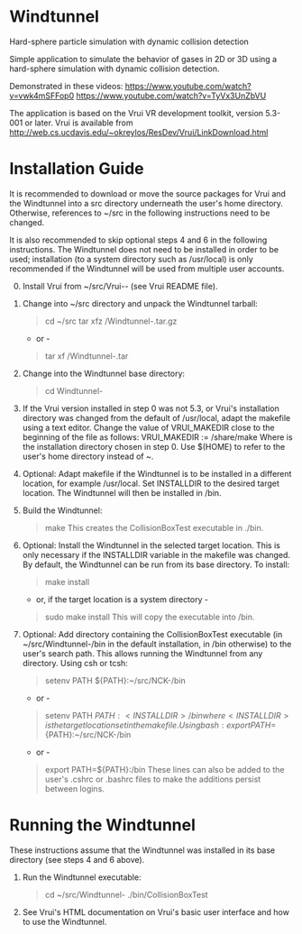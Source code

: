 # Windtunnel
Hard-sphere particle simulation with dynamic collision detection

Simple application to simulate the behavior of gases in 2D or 3D using a hard-sphere simulation with dynamic collision detection.

Demonstrated in these videos:
https://www.youtube.com/watch?v=vwk4mSFFop0
https://www.youtube.com/watch?v=TyVx3UnZbVU

The application is based on the Vrui VR development toolkit, version 5.3-001 or later. Vrui is available from http://web.cs.ucdavis.edu/~okreylos/ResDev/Vrui/LinkDownload.html

Installation Guide
==================

It is recommended to download or move the source packages for Vrui and
the Windtunnel into a src directory underneath the user's home directory.
Otherwise, references to ~/src in the following instructions need to be
changed.

It is also recommended to skip optional steps 4 and 6 in the following
instructions. The Windtunnel does not need to be installed in order to be
used; installation (to a system directory such as /usr/local) is only
recommended if the Windtunnel will be used from multiple user accounts.

0. Install Vrui from ~/src/Vrui-<version>-<build> (see Vrui README file).

1. Change into ~/src directory and unpack the Windtunnel tarball:
   > cd ~/src
   > tar xfz <download path>/Windtunnel-<version>.tar.gz
   - or -
   > tar xf <download path>/Windtunnel-<version>.tar

2. Change into the Windtunnel base directory:
   > cd Windtunnel-<version>

3. If the Vrui version installed in step 0 was not 5.3, or Vrui's
   installation directory was changed from the default of /usr/local,
   adapt the makefile using a text editor. Change the value of
   VRUI_MAKEDIR close to the beginning of the file as follows:
   VRUI_MAKEDIR := <Vrui install dir>/share/make
   Where <Vrui install dir> is the installation directory chosen in
   step 0. Use $(HOME) to refer to the user's home directory instead
   of ~.

4. Optional: Adapt makefile if the Windtunnel is to be installed in a
   different location, for example /usr/local. Set INSTALLDIR to the
   desired target location. The Windtunnel will then be installed in
   <INSTALLDIR>/bin.

5. Build the Windtunnel:
   > make
   This creates the CollisionBoxTest executable in ./bin.

6. Optional: Install the Windtunnel in the selected target location. This
   is only necessary if the INSTALLDIR variable in the makefile was
   changed. By default, the Windtunnel can be run from its base directory.
   To install:
   > make install
   - or, if the target location is a system directory -
   > sudo make install
   This will copy the executable into <INSTALLDIR>/bin.

7. Optional: Add directory containing the CollisionBoxTest executable
   (in ~/src/Windtunnel-<version>/bin in the default installation, in
   <INSTALLDIR>/bin otherwise) to the user's search path. This allows
   running the Windtunnel from any directory. Using csh or tcsh:
   > setenv PATH ${PATH}:~/src/NCK-<version>/bin
   - or -
   > setenv PATH ${PATH}:<INSTALLDIR>/bin
   where <INSTALLDIR> is the target location set in the makefile.
   Using bash:
   > export PATH=${PATH}:~/src/NCK-<version>/bin
   - or -
   > export PATH=${PATH}:<INSTALLDIR>/bin
   These lines can also be added to the user's .cshrc or .bashrc files
   to make the additions persist between logins.

Running the Windtunnel
======================

These instructions assume that the Windtunnel was installed in its base
directory (see steps 4 and 6 above).

1. Run the Windtunnel executable:
   > cd ~/src/Windtunnel-<version>
   > ./bin/CollisionBoxTest <command line arguments>

2. See Vrui's HTML documentation on Vrui's basic user interface and how
   to use the Windtunnel.
